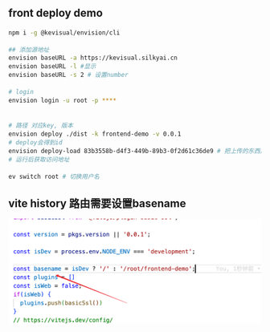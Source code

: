 ## front deploy demo

```sh
npm i -g @kevisual/envision/cli 

## 添加源地址
envision baseURL -a https://kevisual.silkyai.cn
envision baseURL -l #显示
envision baseURL -s 2 # 设置number

# login
envision login -u root -p ****


# 路径 对应key, 版本
envision deploy ./dist -k frontend-demo -v 0.0.1
# deploy会得到id
envision deploy-load 83b3558b-d4f3-449b-89b3-0f2d61c36de9 # 把上传的东西加载到当前，id是获取的
# 运行后获取访问地址

ev switch root # 切换用户名
```

## vite history 路由需要设置basename

![alt text](./docs/vite-basename.png)
